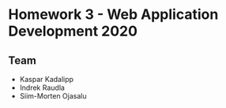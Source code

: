 # Homework 3 - Web Application Development 2020
## Team
- Kaspar Kadalipp
- Indrek Raudla 
- Siim-Morten Ojasalu